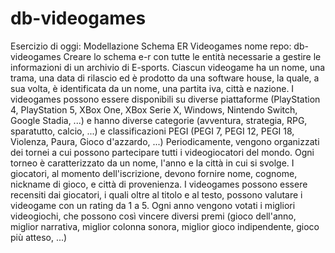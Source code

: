 # db-videogames
Esercizio di oggi: Modellazione Schema ER Videogames
nome repo: db-videogames
Creare lo schema e-r con tutte le entità necessarie a gestire le informazioni di un archivio di E-sports.
Ciascun videogame ha un nome, una trama, una data di rilascio ed è prodotto da una software house, la quale, a sua volta, è identificata da un nome, una partita iva, città e nazione.
I videogames possono essere disponibili su diverse piattaforme (PlayStation 4, PlayStation 5, XBox One, XBox Serie X, Windows, Nintendo Switch, Google Stadia, ...) e hanno diverse categorie (avventura, strategia, RPG, sparatutto, calcio, ...) e classificazioni PEGI (PEGI 7, PEGI 12, PEGI 18, Violenza, Paura, Gioco d'azzardo, ...)
Periodicamente, vengono organizzati dei tornei a cui possono partecipare tutti i videogiocatori del mondo. Ogni torneo è caratterizzato da un nome, l'anno e la città in cui si svolge. I giocatori, al momento dell'iscrizione, devono fornire nome, cognome, nickname di gioco, e città di provenienza.
I videogames possono essere recensiti dai giocatori, i quali oltre al titolo e al testo, possono valutare i videogame con un rating da 1 a 5.
Ogni anno vengono votati i migliori videogiochi, che possono così vincere diversi premi (gioco dell'anno, miglior narrativa, miglior colonna sonora, miglior gioco indipendente, gioco più atteso, ...)
